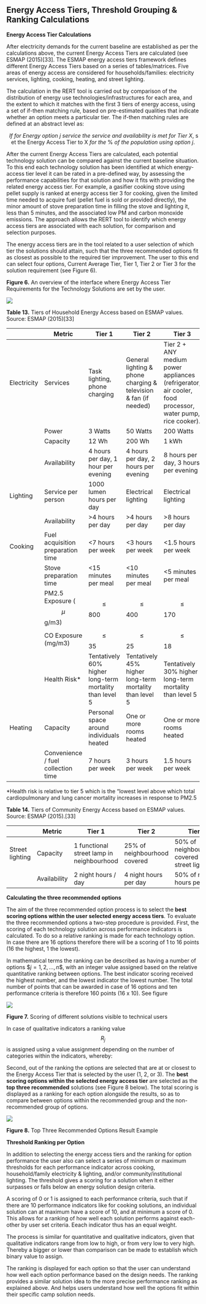 ## Energy Access Tiers, Threshold Grouping & Ranking Calculations

**Energy Access Tier Calculations**

After electricity demands for the current baseline are established as per the
calculations above, the current Energy Access Tiers are calculated (see ESMAP
(2015)[33]. The ESMAP energy access tiers framework defines different Energy
Access Tiers based on a series of tables/matrices. Five areas of energy access
are considered for households/families: electricity services, lighting, cooking,
heating, and street lighting.

The calculation in the RERT tool is carried out by comparison of the
distribution of energy use technologies/infrastructures for each area, and the
extent to which it matches with the first 3 tiers of energy access, using a set
of if-then matching rule, based on pre-estimated qualities that indicate whether
an option meets a particular tier. The if-then matching rules are defined at an
abstract level as:

$$\ If\ for\ Energy\ option\ j\ service\ the\ service\ and\ availability\ is\ met\ for\ Tier\ X,\ \text{set\ the\ Energy\ Access\ Tier\ to\ X}\ for\ the\ \%\ of\ the\ population\ using\ option\ j.$$

After the current Energy Access Tiers are calculated, each potential technology
solution can be compared against the current baseline situation. To this end
each technology solution has been identified at which energy-access tier level
it can be rated in a pre-defined way, by assessing the performance capabilities
for that solution and how it fits with providing the related energy access tier.
For example, a gasifier cooking stove using pellet supply is ranked at energy
access tier 3 for cooking, given the limited time needed to acquire fuel (pellet
fuel is sold or provided directly), the minor amount of stove preparation time
in filling the stove and lighting it, less than 5 minutes, and the associated
low PM and carbon monoxide emissions. The approach allows the RERT tool to
identify which energy access tiers are associated with each solution, for
comparison and selection purposes.

The energy access tiers are in the tool related to a user selection of which
tier the solutions should attain, such that the three recommended options fit as
closest as possible to the required tier improvement. The user to this end can
select four options, Current Average Tier, Tier 1, Tier 2 or Tier 3 for the
solution requirement (see Figure 6).

**Figure 6.** An overview of the interface where Energy Access Tier Requirements
for the Technology Solutions are set by the user.

![](media/e4d9f580707a9eebfec6e4b931487989.png)

**Table 13.** Tiers of Household Energy Access based on ESMAP values. Source:
ESMAP (2015)[33]

|             | **Metric**                         | **Tier 1**                                              | **Tier 2**                                                       | **Tier 3**                                                                                                |
|-------------|------------------------------------|---------------------------------------------------------|------------------------------------------------------------------|-----------------------------------------------------------------------------------------------------------|
| Electricity | Services                           | Task lighting, phone charging                           | General lighting & phone charging & television & fan (if needed) | Tier 2 + ANY medium power appliances (refrigerator, air cooler, food processor, water pump, rice cooker). |
|             | Power                              | 3 Watts                                                 | 50 Watts                                                         | 200 Watts                                                                                                 |
|             | Capacity                           | 12 Wh                                                   | 200 Wh                                                           | 1 kWh                                                                                                     |
|             | Availability                       | 4 hours per day, 1 hour per evening                     | 4 hours per day, 2 hours per evening                             | 8 hours per day, 3 hours per evening                                                                      |
| Lighting    | Service per person                 | 1000 lumen hours per day                                | Electrical lighting                                              | Electrical lighting                                                                                       |
|             | Availability                       | \>4 hours per day                                       | \>4 hours per day                                                | \>8 hours per day                                                                                         |
| Cooking     | Fuel acquisition preparation time  | \<7 hours per week                                      | \<3 hours per week                                               | \<1.5 hours per week                                                                                      |
|             | Stove preparation time             | \<15 minutes per meal                                   | \<10 minutes per meal                                            | \<5 minutes per meal                                                                                      |
|             | PM2.5 Exposure ($$\mu$$g/m3)             | $$\leq$$800                                                    | $$\leq$$400                                                             | $$\leq$$170                                                                                                      |
|             | CO Exposure (mg/m3)                | $$\leq$$35                                                     | $$\leq$$25                                                              | $$\leq$$18                                                                                                       |
|             | Health Risk\*                      | Tentatively 60% higher long-term mortality than level 5 | Tentatively 45% higher long-term mortality than level 5          | Tentatively 30% higher long-term mortality than level 5                                                   |
| Heating     | Capacity                           | Personal space around individuals heated                | One or more rooms heated                                         | One or more rooms heated                                                                                  |
|             | Convenience / fuel collection time | 7 hours per week                                        | 3 hours per week                                                 | 1.5 hours per week                                                                                        |

\*Health risk is relative to tier 5 which is the “lowest level above which total
cardiopulmonary and lung cancer mortality increases in response to PM2.5

**Table 14.** Tiers of Community Energy Access based on ESMAP values. Source:
ESMAP (2015).[33]

|                 | **Metric**   | **Tier 1**                                | **Tier 2**                   | **Tier 3**                                      |
|-----------------|--------------|-------------------------------------------|------------------------------|-------------------------------------------------|
| Street lighting | Capacity     | 1 functional street lamp in neighbourhood | 25% of neighbourhood covered | 50% of neighbourhood covered with street lights |
|                 | Availability | 2 night hours / day                       | 4 night hours per day        | 50% of night hours per day                      |

**Calculating the three recommended options**

The aim of the three recommended option process is to select the **best scoring
options within the user selected energy access tiers**. To evaluate the three
recommended options a two-step procedure is provided. First, the scoring of each
technology solution across performance indicators is calculated. To do so a
relative ranking is made for each technology option. In case there are 16
options therefore there will be a scoring of 1 to 16 points (16 the highest, 1
the lowest).

In mathematical terms the ranking can be described as having a number of options
$$j = 1,2,\ldots,n\$$, with an integer value assigned based on the relative
quantitative ranking between options. The best indicator scoring received the
highest number, and the lowest indicator the lowest number. The total number of
points that can be awarded in case of 16 options and ten performance criteria is
therefore 160 points (16 x 10). See figure

![](media/31c3d1acd6a455ae5843ca42712d3561.png)

**Figure 7.** Scoring of different solutions visible to technical users

In case of qualitative indicators a ranking value $$R_{j}$$ is assigned using a
value assignment depending on the number of categories within the indicators,
whereby:

Second, out of the ranking the options are selected that are at or closest to
the Energy Access Tier that is selected by the user (1, 2, or 3). The **best
scoring options within the selected energy access tier** are selected as the
**top three recommended** solutions (see Figure 8 below). The total scoring is
displayed as a ranking for each option alongside the results, so as to compare
between options within the recommended group and the non-recommended group of
options.

![](media/c6d8cfa4862d6678a5fbfdd126945fb6.png)

**Figure 8.** Top Three Recommended Options Result Example

**Threshold Ranking per Option**

In addition to selecting the energy access tiers and the ranking for option
performance the user also can select a series of minimum or maximum thresholds
for each performance indicator across cooking, household/family electricity &
lighting, and/or community/institutional lighting. The threshold gives a scoring
for a solution when it either surpasses or falls below an energy solution design
criteria.

A scoring of 0 or 1 is assigned to each performance criteria, such that if there
are 10 performance indicators like for cooking solutions, an individual solution
can at maximum have a score of 10, and at minimum a score of 0. This allows for
a ranking of how well each solution performs against each-other by user set
criteria. Eeach indicator thus has an equal weight.

The process is similar for quantitative and qualitative indicators, given that
qualitative indicators range from low to high, or from very low to very high.
Thereby a bigger or lower than comparison can be made to establish which binary
value to assign.

The ranking is displayed for each option so that the user can understand how
well each option performance based on the design needs. The ranking provides a
similar solution idea to the more precise performance ranking as explained
above. And helps users understand how well the options fit within their specific
camp solution needs.  
  
  